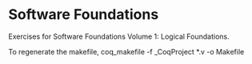 # Software Foundations
Exercises for Software Foundations Volume 1: Logical Foundations.

To regenerate the makefile,
	  coq_makefile -f _CoqProject *.v -o Makefile
